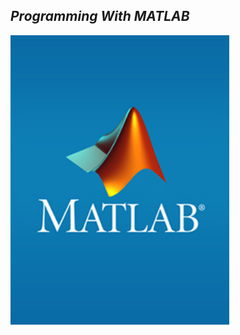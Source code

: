 
## ***_Programming With MATLAB_***


<img src="https://github.com/Godson-Thomas/MATLAB/blob/master/_zmatlab-logo.jpg" width="350">